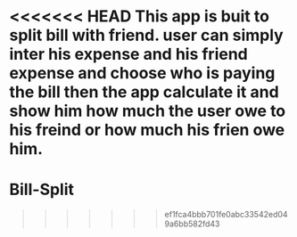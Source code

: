 <<<<<<< HEAD
This app is buit to split bill with friend.
user can simply  inter his expense and his friend expense and choose who is paying the bill then the app calculate it and show him how much the user owe to his freind or how much his frien owe him.
=======
# Bill-Split
>>>>>>> ef1fca4bbb701fe0abc33542ed049a6bb582fd43
